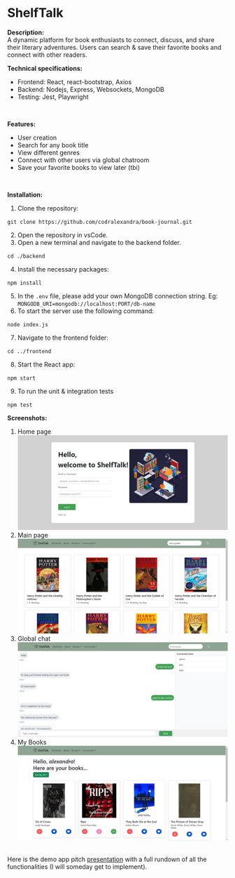 # ShelfTalk
**Description:** 
<br />
A dynamic platform for book enthusiasts to connect, discuss, and share their literary adventures. Users can search & save their favorite books and connect with other readers.<br />

**Technical specifications:**
<br />
<ul>
  <li>Frontend: React, react-bootstrap, Axios</li>
  <li>Backend: Nodejs, Express, Websockets, MongoDB</li>
  <li>Testing: Jest, Playwright</li>
</ul>
<br /> 

**Features:**
<br />
<ul>
  <li>User creation</li>
  <li>Search for any book title</li>
  <li>View different genres</li>
  <li>Connect with other users via global chatroom</li>
  <li>Save your favorite books to view later (tbi)</li>
</ul>
<br /> 

**Installation:**
<br />
1. Clone the repository:
```
git clone https://github.com/codralexandra/book-journal.git
```
2. Open the repository in vsCode. <br />
3. Open a new terminal and navigate to the backend folder.
```
cd ./backend
```
4. Install the necessary packages:
```
npm install
```
5. In the `.env` file, please add your own MongoDB connection string. Eg: `MONGODB_URI=mongodb://localhost:PORT/db-name`<br />
6. To start the server use the following command:
```
node index.js
```
7. Navigate to the frontend folder:
```
cd ../frontend
```
8. Start the React app:
```
npm start
```
9. To run the unit & integration tests
```
npm test
```

**Screenshots:**
1. Home page <br/>
![Home page](/screenshots/home-page.png)
2. Main page <br />
![Main page](/screenshots/main-page.png)
4. Global chat <br />
![Global chat](/screenshots/chat-room.png)
5. My Books <br />
![My Books](/screenshots/my-books.png)

<br />
Here is the demo app pitch <a href="https://www.canva.com/design/DAGZNq5ytaw/tb4IvFt8mC917Up46YKNkQ/edit?utm_content=DAGZNq5ytaw&utm_campaign=designshare&utm_medium=link2&utm_source=sharebutton">presentation</a> with a full rundown of all the functionalities (I will someday get to implement). 
